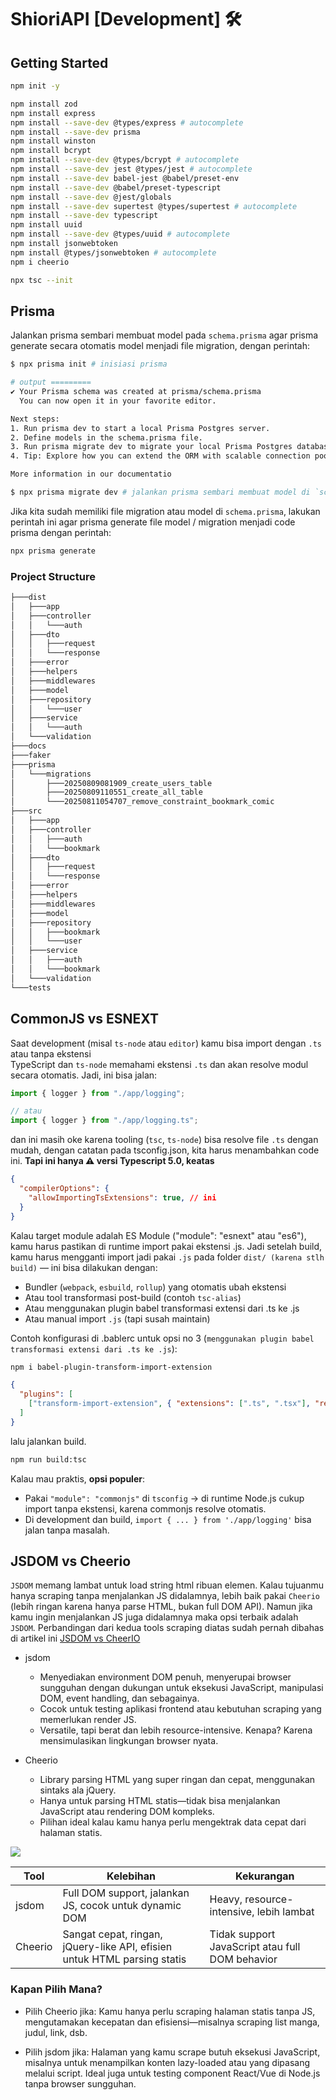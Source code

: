 # ShioriAPI [Development] 🛠️

## Getting Started

```sh
npm init -y
```

```sh
npm install zod
npm install express
npm install --save-dev @types/express # autocomplete
npm install --save-dev prisma 
npm install winston
npm install bcrypt
npm install --save-dev @types/bcrypt # autocomplete
npm install --save-dev jest @types/jest # autocomplete
npm install --save-dev babel-jest @babel/preset-env
npm install --save-dev @babel/preset-typescript
npm install --save-dev @jest/globals
npm install --save-dev supertest @types/supertest # autocomplete
npm install --save-dev typescript
npm install uuid
npm install --save-dev @types/uuid # autocomplete
npm install jsonwebtoken 
npm install @types/jsonwebtoken # autocomplete
npm i cheerio

npx tsc --init
```

## Prisma 
Jalankan prisma sembari membuat model pada `schema.prisma` agar prisma generate secara otomatis model menjadi file migration, dengan perintah: 
```sh
$ npx prisma init # inisiasi prisma

# output =========
✔ Your Prisma schema was created at prisma/schema.prisma
  You can now open it in your favorite editor.

Next steps:
1. Run prisma dev to start a local Prisma Postgres server.
2. Define models in the schema.prisma file.
3. Run prisma migrate dev to migrate your local Prisma Postgres database.
4. Tip: Explore how you can extend the ORM with scalable connection pooling, global caching, and a managed serverless Postgres database. Read: https://pris.ly/cli/beyond-orm

More information in our documentatio

$ npx prisma migrate dev # jalankan prisma sembari membuat model di `schema.prisma`
```

Jika kita sudah memiliki file migration atau model di `schema.prisma`, lakukan perintah ini agar prisma generate file model / migration menjadi code prisma dengan perintah:

```sh
npx prisma generate
```
### Project Structure

```sh
├───dist
│   ├───app
│   ├───controller
│   │   └───auth
│   ├───dto
│   │   ├───request
│   │   └───response
│   ├───error
│   ├───helpers
│   ├───middlewares
│   ├───model
│   ├───repository
│   │   └───user
│   ├───service
│   │   └───auth
│   └───validation
├───docs
├───faker
├───prisma
│   └───migrations
│       ├───20250809081909_create_users_table
│       ├───20250809110551_create_all_table
│       └───20250811054707_remove_constraint_bookmark_comic
├───src
│   ├───app
│   ├───controller
│   │   ├───auth
│   │   └───bookmark
│   ├───dto
│   │   ├───request
│   │   └───response
│   ├───error
│   ├───helpers
│   ├───middlewares
│   ├───model
│   ├───repository
│   │   ├───bookmark
│   │   └───user
│   ├───service
│   │   ├───auth
│   │   └───bookmark
│   └───validation
└───tests
```

## CommonJS vs ESNEXT
Saat development (misal `ts-node` atau `editor`) kamu bisa import dengan `.ts` atau tanpa ekstensi <br>
TypeScript dan `ts-node` memahami ekstensi `.ts` dan akan resolve modul secara otomatis. Jadi, ini bisa jalan:

```ts
import { logger } from "./app/logging";

// atau
import { logger } from "./app/logging.ts";
```
dan ini masih oke karena tooling (`tsc`, `ts-node`) bisa resolve file `.ts` dengan mudah, dengan catatan pada tsconfig.json, kita harus menambahkan code ini. __Tapi ini hanya ⚠️ versi Typescript 5.0, keatas__
```json
{
  "compilerOptions": {
    "allowImportingTsExtensions": true, // ini
  }
}
```

Kalau target module adalah ES Module ("module": "esnext" atau "es6"), kamu harus pastikan di runtime import pakai ekstensi .js.
Jadi setelah build, kamu harus mengganti import jadi pakai `.js` pada folder `dist/ (karena stlh build)` — ini bisa dilakukan dengan:
- Bundler (`webpack`, `esbuild`, `rollup`) yang otomatis ubah ekstensi
- Atau tool transformasi post-build (contoh `tsc-alias`)
- Atau menggunakan plugin babel transformasi extensi dari .ts ke .js
- Atau manual import `.js` (tapi susah maintain)

Contoh konfigurasi di .bablerc untuk opsi no 3 (`menggunakan plugin babel transformasi extensi dari .ts ke .js`):
```sh
npm i babel-plugin-transform-import-extension
```
```json
{
  "plugins": [
    ["transform-import-extension", { "extensions": [".ts", ".tsx"], "replace": ".js" }]
  ]
}
```
lalu jalankan build.
```sh
npm run build:tsc
```

Kalau mau praktis, __opsi populer__:
- Pakai `"module": "commonjs"` di `tsconfig` → di runtime Node.js cukup import tanpa ekstensi, karena commonjs resolve otomatis.
- Di development dan build, `import { ... } from './app/logging'` bisa jalan tanpa masalah.

## JSDOM vs Cheerio
`JSDOM` memang lambat untuk load string html ribuan elemen. Kalau tujuanmu hanya scraping tanpa menjalankan JS didalamnya, lebih baik pakai `Cheerio` (lebih ringan karena hanya parse HTML, bukan full DOM API). Namun jika kamu ingin menjalankan JS juga didalamnya maka opsi terbaik adalah `JSDOM`. Perbandingan dari kedua tools scraping diatas sudah pernah dibahas di artikel ini [JSDOM vs CheerIO](https://www.zenrows.com/blog/jsdom-vs-cheerio)

- jsdom
  - Menyediakan environment DOM penuh, menyerupai browser sungguhan dengan dukungan untuk eksekusi JavaScript, manipulasi DOM, event handling, dan sebagainya.
  - Cocok untuk testing aplikasi frontend atau kebutuhan scraping yang memerlukan render JS.
  - Versatile, tapi berat dan lebih resource-intensive. Kenapa? Karena mensimulasikan lingkungan browser nyata.

- Cheerio
  - Library parsing HTML yang super ringan dan cepat, menggunakan sintaks ala jQuery.
  - Hanya untuk parsing HTML statis—tidak bisa menjalankan JavaScript atau rendering DOM kompleks.
  - Pilihan ideal kalau kamu hanya perlu mengektrak data cepat dari halaman statis.

![](https://static.zenrows.com/content/medium_jsdom_cheerio_benchmark_59efe1928d.png?format=webp)

| Tool    | Kelebihan                                                                | Kekurangan                                      |
| ------- | ------------------------------------------------------------------------ | ----------------------------------------------- |
| jsdom   | Full DOM support, jalankan JS, cocok untuk dynamic DOM                   | Heavy, resource-intensive, lebih lambat         |
| Cheerio | Sangat cepat, ringan, jQuery-like API, efisien untuk HTML parsing statis | Tidak support JavaScript atau full DOM behavior |

### Kapan Pilih Mana?

- Pilih Cheerio jika:
Kamu hanya perlu scraping halaman statis tanpa JS, mengutamakan kecepatan dan efisiensi—misalnya scraping list manga, judul, link, dsb.

- Pilih jsdom jika:
Halaman yang kamu scrape butuh eksekusi JavaScript, misalnya untuk menampilkan konten lazy-loaded atau yang dipasang melalui script. Ideal juga untuk testing component React/Vue di Node.js tanpa browser sungguhan.